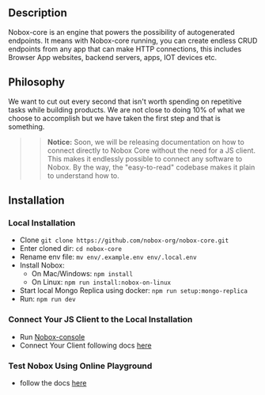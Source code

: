 ## Description
Nobox-core is an engine that powers the possibility of autogenerated endpoints. It means with Nobox-core running, you can create endless CRUD endpoints from any app that can make HTTP connections, this includes Browser App websites, backend servers, apps, IOT devices etc.

## Philosophy
We want to cut out every second that isn't worth spending on repetitive tasks while building products. We are not close to doing 10% of what we choose to accomplish but we have taken the first step and that is something.

>> **Notice:** Soon, we will be releasing documentation on how to connect directly to Nobox Core without the need for a JS client. This makes it endlessly possible to connect any software to Nobox. By the way, the "easy-to-read" codebase makes it plain to understand how to.

## Installation

### Local Installation
-  Clone `git clone https://github.com/nobox-org/nobox-core.git`
-  Enter cloned dir: `cd nobox-core`
-  Rename env file: `mv env/.example.env env/.local.env`
-  Install Nobox:
    - On Mac/Windows: `npm install`
    - On Linux: `npm run install:nobox-on-linux`
-  Start local Mongo Replica using docker: `npm run setup:mongo-replica`
-  Run: `npm run dev`

### Connect Your JS Client to the Local Installation
- Run [Nobox-console](https://github.com/nobox-org/nobox-console)
- Connect Your Client following docs [here](https://www.docs.nobox.cloud/integrate-nobox)

### Test Nobox Using Online Playground
- follow the docs [here](https://docs.nobox.cloud)

